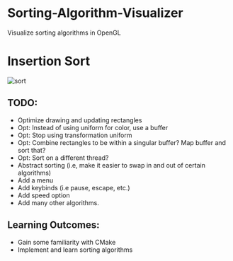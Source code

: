 # Sorting-Algorithm-Visualizer
Visualize sorting algorithms in OpenGL

# Insertion Sort
![sort](https://user-images.githubusercontent.com/69094266/163529390-af0e6c2b-5d54-47af-bd47-5b7d74ea7097.gif)

## TODO:
- Optimize drawing and updating rectangles
- Opt: Instead of using uniform for color, use a buffer
- Opt: Stop using transformation uniform
- Opt: Combine rectangles to be within a singular buffer? Map buffer and sort that?
- Opt: Sort on a different thread?
- Abstract sorting (i.e, make it easier to swap in and out of certain algorithms)
- Add a menu
- Add keybinds (i.e pause, escape, etc.)
- Add speed option
- Add many other algorithms.

## Learning Outcomes:
- Gain some familiarity with CMake
- Implement and learn sorting algorithms
